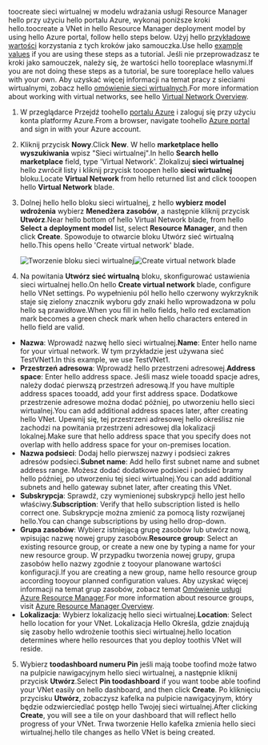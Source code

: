 <span data-ttu-id="5c148-101">toocreate sieci wirtualnej w modelu wdrażania usługi Resource Manager hello przy użyciu hello portalu Azure, wykonaj poniższe kroki hello.</span><span class="sxs-lookup"><span data-stu-id="5c148-101">toocreate a VNet in hello Resource Manager deployment model by using hello Azure portal, follow hello steps below.</span></span> <span data-ttu-id="5c148-102">Użyj hello [przykładowe wartości](#values) korzystania z tych kroków jako samouczka.</span><span class="sxs-lookup"><span data-stu-id="5c148-102">Use hello [example values](#values) if you are using these steps as a tutorial.</span></span> <span data-ttu-id="5c148-103">Jeśli nie przeprowadzasz te kroki jako samouczek, należy się, że wartości hello tooreplace własnymi.</span><span class="sxs-lookup"><span data-stu-id="5c148-103">If you are not doing these steps as a tutorial, be sure tooreplace hello values with your own.</span></span> <span data-ttu-id="5c148-104">Aby uzyskać więcej informacji na temat pracy z sieciami wirtualnymi, zobacz hello [omówienie sieci wirtualnych](../articles/virtual-network/virtual-networks-overview.md).</span><span class="sxs-lookup"><span data-stu-id="5c148-104">For more information about working with virtual networks, see hello [Virtual Network Overview](../articles/virtual-network/virtual-networks-overview.md).</span></span>

1. <span data-ttu-id="5c148-105">W przeglądarce Przejdź toohello [portalu Azure](http://portal.azure.com) i zaloguj się przy użyciu konta platformy Azure.</span><span class="sxs-lookup"><span data-stu-id="5c148-105">From a browser, navigate toohello [Azure portal](http://portal.azure.com) and sign in with your Azure account.</span></span>
2. <span data-ttu-id="5c148-106">Kliknij przycisk **Nowy**.</span><span class="sxs-lookup"><span data-stu-id="5c148-106">Click **New**.</span></span> <span data-ttu-id="5c148-107">W hello **marketplace hello wyszukiwania** wpisz "Sieci wirtualnej".</span><span class="sxs-lookup"><span data-stu-id="5c148-107">In hello **Search hello marketplace** field, type 'Virtual Network'.</span></span> <span data-ttu-id="5c148-108">Zlokalizuj **sieci wirtualnej** hello zwrócił listy i kliknij przycisk tooopen hello **sieci wirtualnej** bloku.</span><span class="sxs-lookup"><span data-stu-id="5c148-108">Locate **Virtual Network** from hello returned list and click tooopen hello **Virtual Network** blade.</span></span>
3. <span data-ttu-id="5c148-109">Dolnej hello hello bloku sieci wirtualnej, z hello **wybierz model wdrożenia** wybierz **Menedżera zasobów**, a następnie kliknij przycisk **Utwórz**.</span><span class="sxs-lookup"><span data-stu-id="5c148-109">Near hello bottom of hello Virtual Network blade, from hello **Select a deployment model** list, select **Resource Manager**, and then click **Create**.</span></span> <span data-ttu-id="5c148-110">Spowoduje to otwarcie bloku Utwórz sieć wirtualną hello.</span><span class="sxs-lookup"><span data-stu-id="5c148-110">This opens hello 'Create virtual network' blade.</span></span>

    <span data-ttu-id="5c148-111">![Tworzenie bloku sieci wirtualnej](./media/vpn-gateway-basic-vnet-s2s-rm-portal-include/createvnet.png "Tworzenie bloku sieci wirtualnej")</span><span class="sxs-lookup"><span data-stu-id="5c148-111">![Create virtual network blade](./media/vpn-gateway-basic-vnet-s2s-rm-portal-include/createvnet.png "Create virtual network blade")</span></span>
4. <span data-ttu-id="5c148-112">Na powitania **Utwórz sieć wirtualną** bloku, skonfigurować ustawienia sieci wirtualnej hello.</span><span class="sxs-lookup"><span data-stu-id="5c148-112">On hello **Create virtual network** blade, configure hello VNet settings.</span></span> <span data-ttu-id="5c148-113">Po wypełnieniu pól hello hello czerwony wykrzyknik staje się zielony znacznik wyboru gdy znaki hello wprowadzona w polu hello są prawidłowe.</span><span class="sxs-lookup"><span data-stu-id="5c148-113">When you fill in hello fields, hello red exclamation mark becomes a green check mark when hello characters entered in hello field are valid.</span></span>

  - <span data-ttu-id="5c148-114">**Nazwa**: Wprowadź nazwę hello sieci wirtualnej.</span><span class="sxs-lookup"><span data-stu-id="5c148-114">**Name**: Enter hello name for your virtual network.</span></span> <span data-ttu-id="5c148-115">W tym przykładzie jest używana sieć TestVNet1.</span><span class="sxs-lookup"><span data-stu-id="5c148-115">In this example, we use TestVNet1.</span></span>
  - <span data-ttu-id="5c148-116">**Przestrzeń adresowa**: Wprowadź hello przestrzeni adresowej.</span><span class="sxs-lookup"><span data-stu-id="5c148-116">**Address space**: Enter hello address space.</span></span> <span data-ttu-id="5c148-117">Jeśli masz wiele tooadd spacje adres, należy dodać pierwszą przestrzeń adresową.</span><span class="sxs-lookup"><span data-stu-id="5c148-117">If you have multiple address spaces tooadd, add your first address space.</span></span> <span data-ttu-id="5c148-118">Dodatkowe przestrzenie adresowe można dodać później, po utworzeniu hello sieci wirtualnej.</span><span class="sxs-lookup"><span data-stu-id="5c148-118">You can add additional address spaces later, after creating hello VNet.</span></span> <span data-ttu-id="5c148-119">Upewnij się, tej przestrzeni adresowej hello określisz nie zachodzi na powitania przestrzeni adresowej dla lokalizacji lokalnej.</span><span class="sxs-lookup"><span data-stu-id="5c148-119">Make sure that hello address space that you specify does not overlap with hello address space for your on-premises location.</span></span>
  - <span data-ttu-id="5c148-120">**Nazwa podsieci**: Dodaj hello pierwszej nazwy i podsieci zakres adresów podsieci.</span><span class="sxs-lookup"><span data-stu-id="5c148-120">**Subnet name**: Add hello first subnet name and subnet address range.</span></span> <span data-ttu-id="5c148-121">Możesz dodać dodatkowe podsieci i podsieć bramy hello później, po utworzeniu tej sieci wirtualnej.</span><span class="sxs-lookup"><span data-stu-id="5c148-121">You can add additional subnets and hello gateway subnet later, after creating this VNet.</span></span> 
  - <span data-ttu-id="5c148-122">**Subskrypcja**: Sprawdź, czy wymienionej subskrypcji hello jest hello właściwy.</span><span class="sxs-lookup"><span data-stu-id="5c148-122">**Subscription**: Verify that hello subscription listed is hello correct one.</span></span> <span data-ttu-id="5c148-123">Subskrypcje można zmienić za pomocą listy rozwijanej hello.</span><span class="sxs-lookup"><span data-stu-id="5c148-123">You can change subscriptions by using hello drop-down.</span></span>
  - <span data-ttu-id="5c148-124">**Grupa zasobów**: Wybierz istniejącą grupę zasobów lub utwórz nową, wpisując nazwę nowej grupy zasobów.</span><span class="sxs-lookup"><span data-stu-id="5c148-124">**Resource group**: Select an existing resource group, or create a new one by typing a name for your new resource group.</span></span> <span data-ttu-id="5c148-125">W przypadku tworzenia nowej grupy, grupa zasobów hello nazwy zgodnie z tooyour planowane wartości konfiguracji.</span><span class="sxs-lookup"><span data-stu-id="5c148-125">If you are creating a new group, name hello resource group according tooyour planned configuration values.</span></span> <span data-ttu-id="5c148-126">Aby uzyskać więcej informacji na temat grup zasobów, zobacz temat [Omówienie usługi Azure Resource Manager](../articles/azure-resource-manager/resource-group-overview.md#resource-groups).</span><span class="sxs-lookup"><span data-stu-id="5c148-126">For more information about resource groups, visit [Azure Resource Manager Overview](../articles/azure-resource-manager/resource-group-overview.md#resource-groups).</span></span>
  - <span data-ttu-id="5c148-127">**Lokalizacja**: Wybierz lokalizację hello sieci wirtualnej.</span><span class="sxs-lookup"><span data-stu-id="5c148-127">**Location**: Select hello location for your VNet.</span></span> <span data-ttu-id="5c148-128">Lokalizacja Hello Określa, gdzie znajdują się zasoby hello wdrożenie toothis sieci wirtualnej.</span><span class="sxs-lookup"><span data-stu-id="5c148-128">hello location determines where hello resources that you deploy toothis VNet will reside.</span></span>

5. <span data-ttu-id="5c148-129">Wybierz **toodashboard numeru Pin** jeśli mają toobe toofind może łatwo na pulpicie nawigacyjnym hello sieci wirtualnej, a następnie kliknij przycisk **Utwórz**.</span><span class="sxs-lookup"><span data-stu-id="5c148-129">Select **Pin toodashboard** if you want toobe able toofind your VNet easily on hello dashboard, and then click **Create**.</span></span> <span data-ttu-id="5c148-130">Po kliknięciu przycisku **Utwórz**, zobaczysz kafelka na pulpicie nawigacyjnym, który będzie odzwierciedlać postęp hello Twojej sieci wirtualnej.</span><span class="sxs-lookup"><span data-stu-id="5c148-130">After clicking **Create**, you will see a tile on your dashboard that will reflect hello progress of your VNet.</span></span> <span data-ttu-id="5c148-131">Trwa tworzenie Hello kafelka zmienia hello sieci wirtualnej.</span><span class="sxs-lookup"><span data-stu-id="5c148-131">hello tile changes as hello VNet is being created.</span></span>
